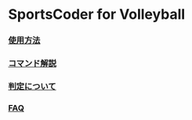 # SportsCoder for Volleyball

### [使用方法](https://github.com/rikupin1105/SportsCoder_for_Volleyball/blob/main/docs/Manual.md)  
### [コマンド解説](https://github.com/rikupin1105/SportsCoder_for_Volleyball/blob/main/docs/Command.md)  
### [判定について](https://github.com/rikupin1105/SportsCoder_for_Volleyball/blob/main/docs/About%20Judgement.md)  
### [FAQ](https://github.com/rikupin1105/SportsCoder_for_Volleyball/blob/main/docs/FAQ.md)  
